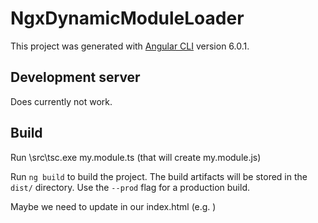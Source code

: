 # NgxDynamicModuleLoader

This project was generated with [Angular CLI](https://github.com/angular/angular-cli) version 6.0.1.

## Development server

Does currently not work.

## Build

Run \src\tsc.exe my.module.ts (that will create my.module.js)

Run `ng build` to build the project. The build artifacts will be stored in the `dist/` directory. Use the `--prod` flag for a production build.

Maybe we need to update <base href="/"> in our index.html (e.g. <base href="/ngx-dynamic-module-loader/">)